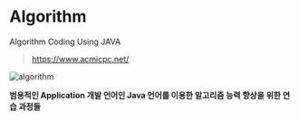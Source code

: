 # Algorithm
Algorithm Coding Using JAVA

> https://www.acmicpc.net/

![algorithm](https://user-images.githubusercontent.com/44318904/52165565-d87fed80-2745-11e9-988c-2d00ccaec73d.gif)

**범용적인 Application 개발 언어인 Java 언어를 이용한 알고리즘 능력 향상을 위한 연습 과정들**
